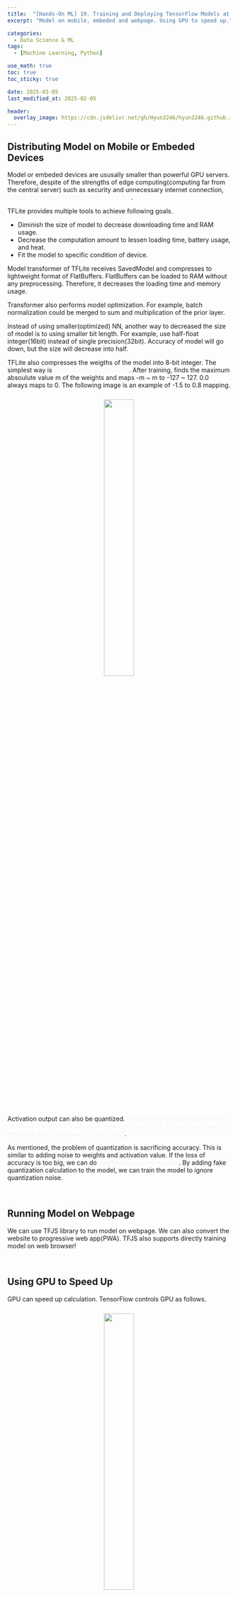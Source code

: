 ```yaml
---
title:  "[Hands-On ML] 19. Training and Deploying TensorFlow Models at Scale - 3"
excerpt: "Model on mobile, embeded and webpage. Using GPU to speed up."

categories:
  - Data Science & ML
tags:
  - [Machine Learning, Python]

use_math: true
toc: true
toc_sticky: true

date: 2025-02-05
last_modified_at: 2025-02-05

header:
  overlay_image: https://cdn.jsdelivr.net/gh/Hyun3246/hyun3246.github.io@master/image/overlay image/Hands-on ML.png
---
```

## Distributing Model on Mobile or Embeded Devices
Model or embeded devices are ususally smaller than powerful GPU servers. Therefore, despite of the strengths of edge computing(computing far from the central server) such as security and unnecessary internet connection, <span style="color:#F5F5F7">lighter and more efficient model is needed</span>.

TFLite provides multiple tools to achieve following goals.

- Diminish the size of model to decrease downloading time and RAM usage.
- Decrease the computation amount to lessen loading time, battery usage, and heat.
- Fit the model to specific condition of device.

Model transformer of TFLite receives SavedModel and compresses to lightweight format of FlatBuffers. FlatBuffers can be loaded to RAM without any preprocessing. Therefore, it decreases the loading time and memory usage.

Transformer also performs model optimization. For example, batch normalization could be merged to sum and multiplication of the prior layer.

Instead of using smaller(optimized) NN, another way to decreased the size of model is to using smaller bit length. For example, use half-float integer(16bit) instead of single precision(32bit). Accuracy of model will go down, but the size will decrease into half.

TFLite also compresses the weigths of the model into 8-bit integer. The simplest way is <span style="color:#F5F5F7">post-training quantization</span>. After training, finds the maximum absoulute value m of the weights and maps -m ~ m to -127 ~ 127. 0.0 always maps to 0. The following image is an example of -1.5 to 0.8 mapping.
<br/>
<figure style="display:block; text-align:center;">
  <img src="https://cdn.jsdelivr.net/gh/Hyun3246/hyun3246.github.io@master/image/Hands-On ML/post-training quantization.png"
       style="width: 40%; height: auto; margin:10px">
</figure>
<br/>

Activation output can also be quantized. <span style="color:#F5F5F7">Whereas weight quantization only decrease the size of application, quantizing output of activation decreases response delay and power consumption</span>.

As mentioned, the problem of quantization is sacrificing accuracy. This is similar to adding noise to weights and activation value. If the loss of accuracy is too big, we can do <span style="color:#F5F5F7">quantization-aware training</span>. By adding fake quantization calculation to the model, we can train the model to ignore quantization noise.

<br/>

## Running Model on Webpage
We can use TFJS library to run model on webpage. We can also convert the website to progressive web app(PWA). TFJS also supports directly training model on web browser!

<br/>

## Using GPU to Speed Up
GPU can speed up calculation. TensorFlow controls GPU as follows.
<br/>
<figure style="display:block; text-align:center;">
  <img src="https://cdn.jsdelivr.net/gh/Hyun3246/hyun3246.github.io@master/image/Hands-On ML/tensorflow and gpus.png"
       style="width: 40%; height: auto; margin:10px">
</figure>
<br/>

<br/>

## Managing GPU RAM
Basically, tensorflow secures almost all RAM of GPUs to prevent RAM fragmentation. However, this could cause RAM shortage. There are a several ways to solve the problem.

1. Assigning each GPU to one process.
2. Making tensorflow occupy only certain size of RAM of GPU. (e.g. 2GiB per GPU)
3. Making tensorflow occupy GPU only if necessary.
4. Dividing GPU into 2+ logical devices. (e.g. Divide one GPU into 2 to test multi-GPU algorithm.)

For specific codes, see 'Go for Codes'.

<br/>

[Go for Codes](https://github.com/Hyun3246/Warehouse/blob/859b1a917836fd90b82175751f699b53de7135f3/Hands-On%20ML/Chapter_19_Training_and_Deploying_TensorFlow_Models_at_Scale.ipynb)


<br/>
<br/>

*All images, except those with separate source indications, are excerpted from lecture materials.*